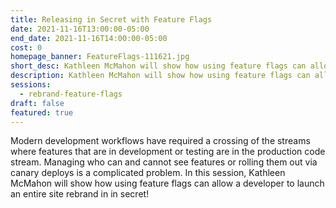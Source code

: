 ```yaml
---
title: Releasing in Secret with Feature Flags
date: 2021-11-16T13:00:00-05:00
end_date: 2021-11-16T14:00:00-05:00
cost: 0
homepage_banner: FeatureFlags-111621.jpg
short_desc: Kathleen McMahon will show how using feature flags can allow a developer to launch an entire site rebrand in secret!
description: Kathleen McMahon will show how using feature flags can allow a developer to launch an entire site rebrand in secret!
sessions:
  - rebrand-feature-flags
draft: false
featured: true
---
```


Modern development workflows have required a crossing of the streams where features that are in development or testing are in the production code stream. Managing who can and cannot see features or rolling them out via canary deploys is a complicated problem. In this session, Kathleen McMahon will show how using feature flags can allow a developer to launch an entire site rebrand in in secret!
